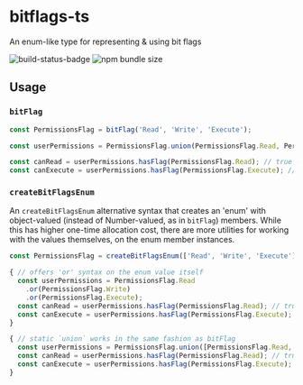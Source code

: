 # bitflags-ts

An enum-like type for representing & using bit flags

![build-status-badge](https://img.shields.io/github/actions/workflow/status/John-Paul-R/bitflags-ts/node.js.yml?label=build%20%26%20test)
![npm bundle size](https://img.shields.io/bundlephobia/min/bitflags-ts)

## Usage

### `bitFlag`

```ts
const PermissionsFlag = bitFlag('Read', 'Write', 'Execute');

const userPermissions = PermissionsFlag.union(PermissionsFlag.Read, PermissionsFlag.Write);

const canRead = userPermissions.hasFlag(PermissionsFlag.Read); // true
const canExecute = userPermissions.hasFlag(PermissionsFlag.Execute); // false
```


### `createBitFlagsEnum`

An `createBitFlagsEnum` alternative syntax that creates an 'enum' with
object-valued (instead of Number-valued, as in `bitFlag`) members. While this
has higher one-time allocation cost, there are more utilities for working with
the values themselves, on the enum member instances. 

```ts
const PermissionsFlag = createBitFlagsEnum(['Read', 'Write', 'Execute'] as const);

{ // offers 'or' syntax on the enum value itself
  const userPermissions = PermissionsFlag.Read
    .or(PermissionsFlag.Write)
    .or(PermissionsFlag.Execute);
  const canRead = userPermissions.hasFlag(PermissionsFlag.Read); // true
  const canExecute = userPermissions.hasFlag(PermissionsFlag.Execute); // true
}

{ // static `union` works in the same fashion as bitFlag
  const userPermissions = PermissionsFlag.union([PermissionsFlag.Read, PermissionsFlag.Write]);
  const canRead = userPermissions.hasFlag(PermissionsFlag.Read); // true
  const canExecute = userPermissions.hasFlag(PermissionsFlag.Execute); // false
}
```
